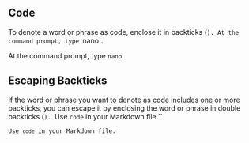 ## Code
To denote a word or phrase as code, enclose it in backticks (`).
At the command prompt, type `nano`.

At the command prompt, type <code>nano</code>.

## Escaping Backticks
If the word or phrase you want to denote as code includes one or more backticks, you can escape it by enclosing the word or phrase in double backticks (``).
``Use `code` in your Markdown file.``

<code>Use `code` in your Markdown file.</code>
